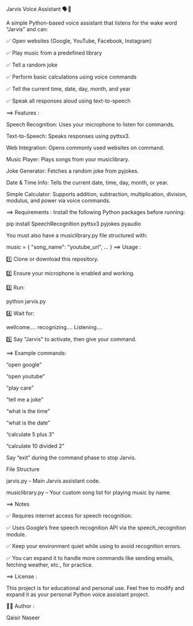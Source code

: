 Jarvis Voice Assistant 🗣️🤖

A simple Python-based voice assistant that listens for the wake word “Jarvis” and can:

✅ Open websites (Google, YouTube, Facebook, Instagram)

✅ Play music from a predefined library

✅ Tell a random joke

✅ Perform basic calculations using voice commands

✅ Tell the current time, date, day, month, and year

✅ Speak all responses aloud using text-to-speech

==> Features :

Speech Recognition: Uses your microphone to listen for commands.

Text-to-Speech: Speaks responses using pyttsx3.

Web Integration: Opens commonly used websites on command.

Music Player: Plays songs from your musiclibrary.

Joke Generator: Fetches a random joke from pyjokes.

Date & Time Info: Tells the current date, time, day, month, or year.

Simple Calculator: Supports addition, subtraction, multiplication, division, modulus, and power via voice commands.

==> Requirements : 
Install the following Python packages before running:


pip install SpeechRecognition pyttsx3 pyjokes pyaudio

You must also have a musiclibrary.py file structured with:

music = {
    "song_name": "youtube_url",
    ...
}
==> Usage :

1️⃣ Clone or download this repository.

2️⃣ Ensure your microphone is enabled and working.

3️⃣ Run:


python jarvis.py

4️⃣ Wait for:

wellcome....
recognizing....
Listening....

5️⃣ Say "Jarvis" to activate, then give your command.

==> Example commands:

“open google”

“open youtube”

“play care”

“tell me a joke”

“what is the time”

“what is the date”

“calculate 5 plus 3”

“calculate 10 divided 2”

Say “exit” during the command phase to stop Jarvis.

File Structure

jarvis.py – Main Jarvis assistant code.

musiclibrary.py – Your custom song list for playing music by name.

==> Notes


✅ Requires internet access for speech recognition.

✅ Uses Google’s free speech recognition API via the speech_recognition module.

✅ Keep your environment quiet while using to avoid recognition errors.

✅ You can expand it to handle more commands like sending emails, fetching weather, etc., for practice.

==> License :

This project is for educational and personal use. Feel free to modify and expand it as your personal Python voice assistant project.

👨‍💻 Author :

Qaisir Naseer